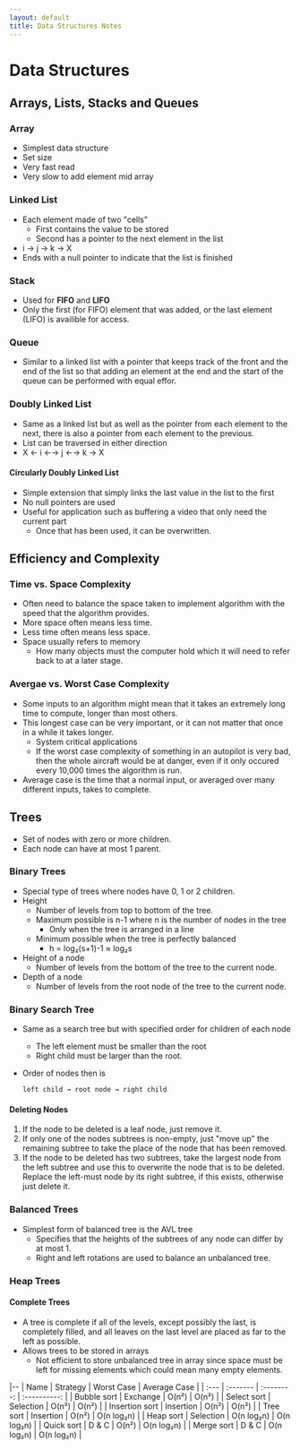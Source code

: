 ```yaml
---
layout: default
title: Data Structures Notes
---
```


# Data Structures

## Arrays, Lists, Stacks and Queues

### Array
- Simplest data structure
- Set size
- Very fast read
- Very slow to add element mid array

### Linked List
- Each element made of two "cells"
	- First contains the value to be stored
	- Second has a pointer to the next element in the list
- i → j → k → X
- Ends with a null pointer to indicate that the list is finished

### Stack
- Used for **FIFO** and **LIFO**
- Only the first (for FIFO) element that was added, or the last element (LIFO) 
  is availible for access.

### Queue
- Similar to a linked list with a pointer that keeps track of the front and the 
  end of the list so that adding an element at the end and the start of the 
  queue can be performed with equal effor.

### Doubly Linked List
- Same as a linked list but as well as the pointer from each element to the 
  next, there is also a pointer from each element to the previous.
- List can be traversed in either direction
- X ← i ←→ j ←→ k → X

#### Circularly Doubly Linked List
- Simple extension that simply links the last value in the list to the first
- No null pointers are used
- Useful for application such as buffering a video that only need the current 
  part
	- Once that has been used, it can be overwritten.

## Efficiency and Complexity

### Time vs. Space Complexity
- Often need to balance the space taken to implement algorithm with the speed 
  that the algorithm provides.
- More space often means less time.
- Less time often means less space.
- Space usually refers to memory
	- How many objects must the computer hold which it will need to refer back 
	  to at a later stage.

### Avergae vs. Worst Case Complexity
- Some inputs to an algorithm might mean that it takes an extremely long time 
  to compute, longer than most others.
- This longest case can be very important, or it can not matter that once in a 
  while it takes longer.
	- System critical applications
	- If the worst case complexity of something in an autopilot is very bad, 
	  then the whole aircraft would be at danger, even if it only occured every 
	  10,000 times the algorithm is run.
- Average case is the time that a normal input, or averaged over many different 
  inputs, takes to complete.

## Trees
- Set of nodes with zero or more children.
- Each node can have at most 1 parent.

### Binary Trees
- Special type of trees where nodes have 0, 1 or 2 children.
- Height
	- Number of levels from top to bottom of the tree.
	- Maximum possible is n-1 where n is the number of nodes in the tree
		- Only when the tree is arranged in a line
	- Minimum possible when the tree is perfectly balanced
		- h = log₂(s+1)-1 ≈ log₂s
- Height of a node
	- Number of levels from the bottom of the tree to the current node.
- Depth of a node
	- Number of levels from the root node of the tree to the current node.

### Binary Search Tree
- Same as a search tree but with specified order for children of each node
	- The left element must be smaller than the root
	- Right child must be larger than the root.
- Order of nodes then is

  ~~~
  left child → root node → right child
  ~~~

#### Deleting Nodes
1. If the node to be deleted is a leaf node, just remove it.
1. If only one of the nodes subtrees is non-empty, just "move up" the remaining 
   subtree to take the place of the node that has been removed.
1.  If the node to be deleted has two subtrees, take the largest node from the
	left subtree and use this to overwrite the node that is to be deleted.  
	Replace the left-must node by its right subtree, if this exists, otherwise 
	just delete it.

### Balanced Trees
- Simplest form of balanced tree is the AVL tree
	- Specifies that the heights of the subtrees of any node can differ by at 
	  most 1.
	- Right and left rotations are used to balance an unbalanced tree.

### Heap Trees

#### Complete Trees
- A tree is complete if all of the levels, except possibly the last, is 
  completely filled, and all leaves on the last level are placed as far to the 
  left as possible.
- Allows trees to be stored in arrays
	- Not efficient to store unbalanced tree in array since space must be left 
	  for missing elements which could mean many empty elements.

|--
| Name           | Strategy  | Worst Case | Average Case |
| :---           | :-------  | :--------: | :----------: |
| Bubble sort    | Exchange  | O(n²)      | O(n²)        |
| Select sort    | Selection | O(n²)      | O(n²)        |
| Insertion sort | Insertion | O(n²)      | O(n²)        |
| Tree sort      | Insertion | O(n²)      | O(n log₂n)   |
| Heap sort      | Selection | O(n log₂n) | O(n log₂n)   |
| Quick sort     | D & C     | O(n²)      | O(n log₂n)   |
| Merge sort     | D & C     | O(n log₂n) | O(n log₂n)   |

<!--
Created:  Wed 9 Apr 2014 10:04:50 am
Modified: Thu 17 Apr 2014 04:28 pm
-->
